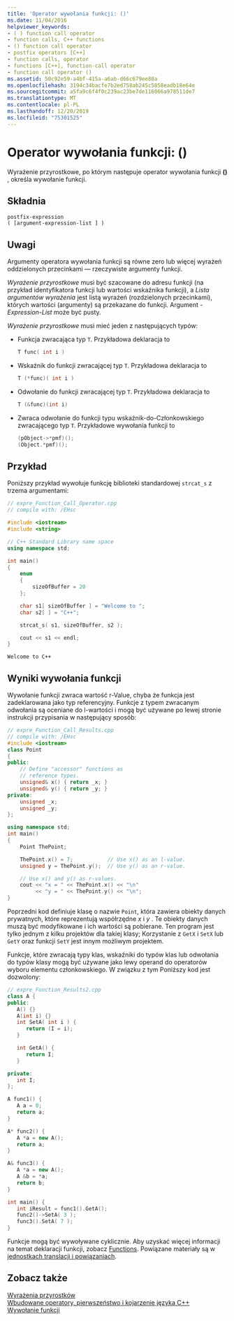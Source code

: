 ```yaml
---
title: 'Operator wywołania funkcji: ()'
ms.date: 11/04/2016
helpviewer_keywords:
- ( ) function call operator
- function calls, C++ functions
- () function call operator
- postfix operators [C++]
- function calls, operator
- functions [C++], function-call operator
- function call operator ()
ms.assetid: 50c92e59-a4bf-415a-a6ab-d66c679ee80a
ms.openlocfilehash: 3194c34bacfe7b2ed758ab245c5858eadb18e64e
ms.sourcegitcommit: a5fa9c6f4f0c239ac23be7de116066a978511de7
ms.translationtype: MT
ms.contentlocale: pl-PL
ms.lasthandoff: 12/20/2019
ms.locfileid: "75301525"
---
```

# <a name="function-call-operator-"></a>Operator wywołania funkcji: ()

Wyrażenie przyrostkowe, po którym następuje operator wywołania funkcji **()** , określa wywołanie funkcji.

## <a name="syntax"></a>Składnia

```
postfix-expression
( [argument-expression-list ] )
```

## <a name="remarks"></a>Uwagi

Argumenty operatora wywołania funkcji są równe zero lub więcej wyrażeń oddzielonych przecinkami — rzeczywiste argumenty funkcji.

*Wyrażenie przyrostkowe* musi być szacowane do adresu funkcji (na przykład identyfikatora funkcji lub wartości wskaźnika funkcji), a *Lista argumentów wyrażenia* jest listą wyrażeń (rozdzielonych przecinkami), których wartości (argumenty) są przekazane do funkcji. Argument *-Expression-List* może być pusty.

*Wyrażenie przyrostkowe* musi mieć jeden z następujących typów:

- Funkcja zwracająca typ `T`. Przykładowa deklaracja to

    ```cpp
    T func( int i )
    ```

- Wskaźnik do funkcji zwracającej typ `T`. Przykładowa deklaracja to

    ```cpp
    T (*func)( int i )
    ```

- Odwołanie do funkcji zwracającej typ `T`. Przykładowa deklaracja to

    ```cpp
    T (&func)(int i)
    ```

- Zwraca odwołanie do funkcji typu wskaźnik-do-Członkowskiego zwracającego typ `T`. Przykładowe wywołania funkcji to

    ```cpp
    (pObject->*pmf)();
    (Object.*pmf)();
    ```

## <a name="example"></a>Przykład

Poniższy przykład wywołuje funkcję biblioteki standardowej `strcat_s` z trzema argumentami:

```cpp
// expre_Function_Call_Operator.cpp
// compile with: /EHsc

#include <iostream>
#include <string>

// C++ Standard Library name space
using namespace std;

int main()
{
    enum
    {
        sizeOfBuffer = 20
    };

    char s1[ sizeOfBuffer ] = "Welcome to ";
    char s2[ ] = "C++";

    strcat_s( s1, sizeOfBuffer, s2 );

    cout << s1 << endl;
}
```

```Output
Welcome to C++
```

## <a name="function-call-results"></a>Wyniki wywołania funkcji

Wywołanie funkcji zwraca wartość r-Value, chyba że funkcja jest zadeklarowana jako typ referencyjny. Funkcje z typem zwracanym odwołania są oceniane do l-wartości i mogą być używane po lewej stronie instrukcji przypisania w następujący sposób:

```cpp
// expre_Function_Call_Results.cpp
// compile with: /EHsc
#include <iostream>
class Point
{
public:
    // Define "accessor" functions as
    // reference types.
    unsigned& x() { return _x; }
    unsigned& y() { return _y; }
private:
    unsigned _x;
    unsigned _y;
};

using namespace std;
int main()
{
    Point ThePoint;

    ThePoint.x() = 7;           // Use x() as an l-value.
    unsigned y = ThePoint.y();  // Use y() as an r-value.

    // Use x() and y() as r-values.
    cout << "x = " << ThePoint.x() << "\n"
         << "y = " << ThePoint.y() << "\n";
}
```

Poprzedni kod definiuje klasę o nazwie `Point`, która zawiera obiekty danych prywatnych, które reprezentują współrzędne *x* i *y* . Te obiekty danych muszą być modyfikowane i ich wartości są pobierane. Ten program jest tylko jednym z kilku projektów dla takiej klasy; Korzystanie z `GetX` i `SetX` lub `GetY` oraz funkcji `SetY` jest innym możliwym projektem.

Funkcje, które zwracają typy klas, wskaźniki do typów klas lub odwołania do typów klasy mogą być używane jako lewy operand do operatorów wyboru elementu członkowskiego. W związku z tym Poniższy kod jest dozwolony:

```cpp
// expre_Function_Results2.cpp
class A {
public:
   A() {}
   A(int i) {}
   int SetA( int i ) {
      return (I = i);
   }

   int GetA() {
      return I;
   }

private:
   int I;
};

A func1() {
   A a = 0;
   return a;
}

A* func2() {
   A *a = new A();
   return a;
}

A& func3() {
   A *a = new A();
   A &b = *a;
   return b;
}

int main() {
   int iResult = func1().GetA();
   func2()->SetA( 3 );
   func3().SetA( 7 );
}
```

Funkcje mogą być wywoływane cyklicznie. Aby uzyskać więcej informacji na temat deklaracji funkcji, zobacz [Functions](functions-cpp.md). Powiązane materiały są w [jednostkach translacji i powiązaniach](../cpp/program-and-linkage-cpp.md).

## <a name="see-also"></a>Zobacz także

[Wyrażenia przyrostków](../cpp/postfix-expressions.md)<br/>
[Wbudowane operatory, pierwszeństwo i kojarzenie języka C++](../cpp/cpp-built-in-operators-precedence-and-associativity.md)<br/>
[Wywołanie funkcji](../c-language/function-call-c.md)